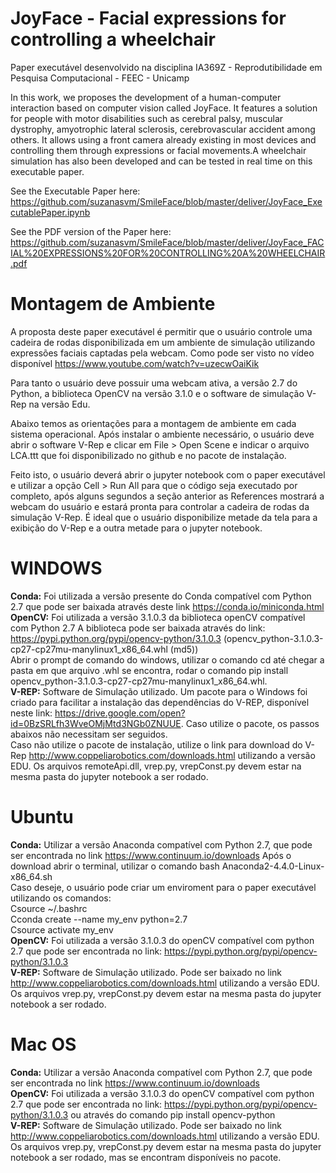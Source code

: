 # JoyFace - Facial expressions for controlling a wheelchair
Paper executável desenvolvido na disciplina IA369Z - Reprodutibilidade em Pesquisa Computacional - FEEC - Unicamp

In this work, we proposes the development of a human-computer interaction based on computer vision called JoyFace. It features a solution for people with motor disabilities such as cerebral palsy, muscular dystrophy, amyotrophic lateral sclerosis, cerebrovascular accident among others. It allows using a front camera already existing in most devices and controlling them through expressions or facial movements.A wheelchair simulation has also been developed and can be tested in real time on this executable paper.

See the Executable Paper here: https://github.com/suzanasvm/SmileFace/blob/master/deliver/JoyFace_ExecutablePaper.ipynb

See the PDF version of the Paper here: https://github.com/suzanasvm/SmileFace/blob/master/deliver/JoyFace_FACIAL%20EXPRESSIONS%20FOR%20CONTROLLING%20A%20WHEELCHAIR.pdf



# Montagem de Ambiente
A proposta deste paper executável é permitir que o usuário controle uma cadeira de rodas disponibilizada em um ambiente de simulação utilizando expressões faciais captadas pela webcam. 
Como pode ser visto no vídeo disponível https://www.youtube.com/watch?v=uzecwOaiKik

Para tanto o usuário deve possuir uma webcam ativa, a versão 2.7 do Python, a biblioteca OpenCV na versão 3.1.0 e o software de simulação V-Rep na versão Edu.

Abaixo temos as orientações para a montagem de ambiente em cada sistema operacional. Após instalar o ambiente necessário, o usuário deve abrir o software V-Rep e clicar em File > Open Scene e indicar o arquivo LCA.ttt que foi disponibilizado no github e no pacote de instalação. 

Feito isto, o usuário deverá abrir o jupyter notebook com o paper executável e utilizar a opção Cell > Run All para que o código seja executado por completo, após alguns segundos a seção anterior as References mostrará a webcam do usuário e estará pronta para controlar a cadeira de rodas da simulação V-Rep.
É ideal que o usuário disponibilize metade da tela para a exibição do V-Rep e a outra metade para o jupyter notebook.

# WINDOWS

<b>Conda:</b>  Foi utilizada a versão presente do Conda compatível com Python 2.7 que pode ser baixada através deste link https://conda.io/miniconda.html 
<br><b>OpenCV:</b> Foi utilizada a versão 3.1.0.3 da biblioteca openCV compatível com Python 2.7 A biblioteca pode ser baixada através do link: https://pypi.python.org/pypi/opencv-python/3.1.0.3 (opencv_python-3.1.0.3-cp27-cp27mu-manylinux1_x86_64.whl (md5)) 
<br>Abrir o prompt de comando do windows, utilizar o comando cd até chegar a pasta em que arquivo .whl se encontra, rodar o comando pip install opencv_python-3.1.0.3-cp27-cp27mu-manylinux1_x86_64.whl. 
<br><b>V-REP:</b> Software de Simulação utilizado. Um pacote para o Windows foi criado para facilitar a instalação das dependências do V-REP, disponível neste link: https://drive.google.com/open?id=0BzSRLfh3WveOMjMtd3NGb0ZNUUE. Caso utilize o pacote, os passos abaixos não necessitam ser seguidos.
<br>Caso não utilize o pacote de instalação, utilize o link para download do V-Rep http://www.coppeliarobotics.com/downloads.html utilizando a versão EDU. Os arquivos remoteApi.dll, vrep.py, vrepConst.py devem estar na mesma pasta do jupyter notebook a ser rodado.

# Ubuntu
<b>Conda:</b> Utilizar a versão Anaconda compatível com Python 2.7, que pode ser encontrada no link https://www.continuum.io/downloads 
Após o download abrir o terminal, utilizar o comando bash Anaconda2-4.4.0-Linux-x86_64.sh 
<br>Caso deseje, o usuário pode criar um enviroment para o paper executável utilizando os comandos: 
<br>Csource ~/.bashrc 
<br>Cconda create --name my_env python=2.7 
<br>Csource activate my_env 
<br><b>OpenCV:</b> Foi utilizada a versão 3.1.0.3 do openCV compatível com python 2.7 que pode ser encontrada no link: https://pypi.python.org/pypi/opencv-python/3.1.0.3 
<br><b>V-REP:</b> Software de Simulação utilizado. Pode ser baixado no link http://www.coppeliarobotics.com/downloads.html utilizando a versão EDU. Os arquivos vrep.py, vrepConst.py devem estar na mesma pasta do jupyter notebook a ser rodado.

# Mac OS
<b>Conda:</b>  Utilizar a versão Anaconda compatível com Python 2.7, que pode ser encontrada no link https://www.continuum.io/downloads 
<br><b>OpenCV:</b> Foi utilizada a versão 3.1.0.3 do openCV compatível com python 2.7 que pode ser encontrada no link: https://pypi.python.org/pypi/opencv-python/3.1.0.3 ou através do comando pip install opencv-python 
<br><b>V-REP:</b> Software de Simulação utilizado. Pode ser baixado no link http://www.coppeliarobotics.com/downloads.html utilizando a versão EDU. Os arquivos vrep.py, vrepConst.py devem estar na mesma pasta do jupyter notebook a ser rodado, mas se encontram disponíveis no pacote.


